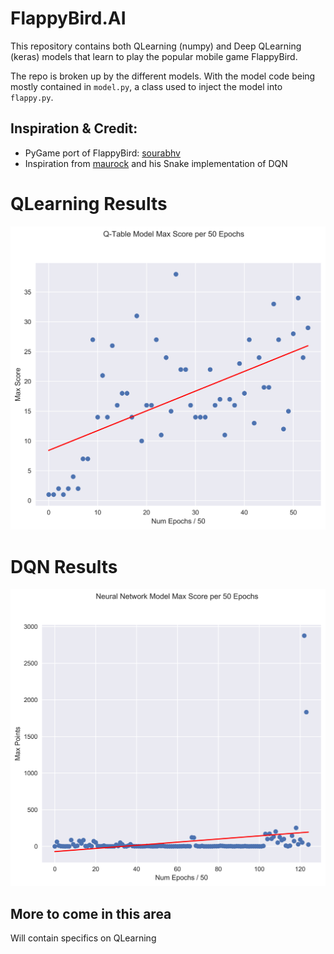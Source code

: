 # FlappyBird.AI
This repository contains both QLearning (numpy) and Deep QLearning (keras) models that learn to play the popular mobile game FlappyBird.

The repo is broken up by the different models. With the model code being mostly contained in `model.py`, a class used to inject the model into `flappy.py`.

## Inspiration & Credit:
* PyGame port of FlappyBird: [sourabhv](https://github.com/sourabhv/FlapPyBird)
* Inspiration from [maurock](https://github.com/maurock/snake-ga) and his Snake implementation of DQN

# QLearning Results
![](graphs_for_README/qlearning.png)
# DQN Results
![](graphs_for_README/Neural_Network.png)

## More to come in this area
Will contain specifics on QLearning 

